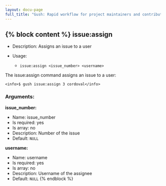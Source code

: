 ```yaml
---
layout: docu-page
full_title: "Gush: Rapid workflow for project maintainers and contributors"
---
```

{% block content %}
issue:assign
------------

* Description: Assigns an issue to a user
* Usage:

  * `issue:assign <issue_number> <username>`

The <info>issue:assign</info> command assigns an issue to a user:

    <info>$ gush issue:assign 3 cordoval</info>


### Arguments:

**issue_number:**

* Name: issue_number
* Is required: yes
* Is array: no
* Description: Number of the issue
* Default: `NULL`

**username:**

* Name: username
* Is required: yes
* Is array: no
* Description: Username of the assignee
* Default: `NULL`
{% endblock %}